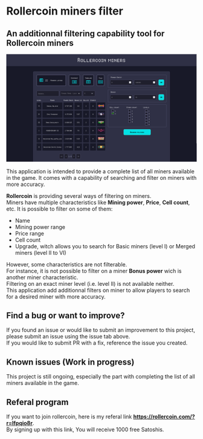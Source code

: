 # Rollercoin miners filter

## An additionnal filtering capability tool for Rollercoin miners

![image info](img/homepage.png)  

This application is intended to provide a complete list of all miners available in the game. 
It comes with a capability of searching and filter on miners with more accuracy. 

**Rollercoin** is providing several ways of filtering on miners.  
Miners have multiple characteristics like **Mining power**, **Price**, **Cell count**, etc.
It is possible to filter on some of them:  

* Name
* Mining power range
* Price range
* Cell count
* Upgrade, witch allows you to search for Basic miners (level I) or Merged miners (level II to VI)

However, some characteristics are not filterable.  
For instance, it is not possible to filter on a miner **Bonus power** wich is another miner characteristic.  
Filtering on an exact miner level (i.e. level II) is not available neither.  
This application add additionnal filters on miner to allow players to search for a desired miner with more
accuracy.  

## Find a bug or want to improve?

If you found an issue or would like to submit an improvement to this project,   
please submit an issue using the issue tab above.  
If you would like to submit PR with a fix, reference the issue you created.  

## Known issues (Work in progress)

This project is still ongoing, especially the part with completing the list of all miners available in the game.

## Referal program

If you want to join rollercoin, here is my referal link **https://rollercoin.com/?r=lfpqio8r**.  
By signing up with this link, You will receive 1000 free Satoshis.
